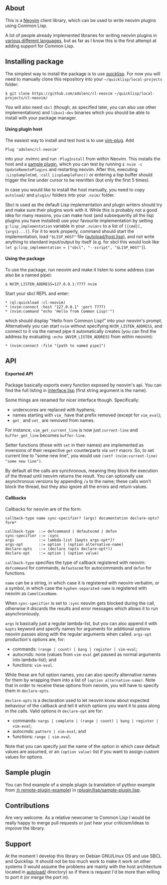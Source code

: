 ## About
This is a [Neovim](http://neovim.io/) client library, which can be used to write neovim plugins using Common Lisp.

A lot of people already implemented libraries for writing neovim plugins in [various different languages](https://github.com/neovim/neovim/wiki/Related-projects#api-clients), but as far as I know this is the first attempt at adding support for Common Lisp.

## Installing package
The simplest way to install the package is to use [quicklisp](https://www.quicklisp.org/). For now you will need to manually clone this repository into your `~/quicklisp/local-projects` folder:

    $ git clone https://github.com/adolenc/cl-neovim ~/quicklisp/local-projects/cl-neovim/

You will also need `sbcl` (though, as specified later, you can also use other implementations) and `libuv1-dev` binaries which you should be able to install with your package manager.

#### Using plugin host
The easiest way to install and test host is to use [vim-plug](https://github.com/junegunn/vim-plug). Add

    Plug 'adolenc/cl-neovim'

into your .nvimrc and run `:PlugInstall` from within Neovim. This installs the host and a [sample plugin](https://github.com/adolenc/cl-neovim/blob/master/rplugin/lisp/sample-plugin.lisp), which you can test by running `$ nvim -c UpdateRemotePlugins` and restarting neovim. After this, executing `:LispSampleCmd`, `:call LispSampleFunc()` or entering a lisp buffer should trigger the line under cursor to be rewritten (but only the first 5 times).

In case you would like to install the host manually, you need to copy `autoload/` and `plugin/` folders into your `.nvim/` folder.

Sbcl is used as the default Lisp implementation and plugin writers should try and make sure their plugins work with it. While this is probably not a good idea for many reasons, you can make host (and subsequently all the lisp plugins you have installed) use your favourite implementation by setting `g:lisp_implementation` variable in your `.nvimrc` to a list of `[{cmd}[, {args}...]]`. For it to work properly, command should start the implementation, load `"$LISP_HOST"` file ([autoload/host.lisp](https://github.com/adolenc/cl-neovim/blob/master/autoload/host.lisp)), and not write anything to standard input/output by itself (e.g. for sbcl this would look like `let g:lisp_implementation = ["sbcl", "--script", "$LISP_HOST"]`).

#### Using the package
To use the package, run neovim and make it listen to some address (can also be a named pipe):

    $ NVIM_LISTEN_ADDRESS=127.0.0.1:7777 nvim

Start your sbcl REPL and enter:

    * (ql:quickload :cl-neovim)
    * (nvim:connect :host "127.0.0.1" :port 7777)
    * (nvim:command "echo 'Hello from Common Lisp!'")

which should display "Hello from Common Lisp!" into your neovim's prompt. Alternatively you can start `nvim` without specifying `NVIM_LISTEN_ADDRESS`, and connect to it via the named pipe it automatically creates (you can find the address by evaluating `:echo $NVIM_LISTEN_ADDRESS` from within neovim):

    * (nvim:connect :file "[path to named pipe]")

## API
#### Exported API
Package basically exports every function exposed by neovim's api. You can find the full listing in [interface.lisp](https://github.com/adolenc/cl-neovim/blob/master/src/interface.lisp#L51-L167) (first string argument is the name).

Some things are renamed for nicer interface though. Specifically:
- underscores are replaced with hyphens;
- names starting with `vim_` have that prefix removed (except for `vim_eval`);
- `get_` and `set_` are removed from names.

For instance, `vim_get_current_line` is now just `current-line` and `buffer_get_line` becomes `buffer-line`.

Setter functions (those with `set` in their names) are implemented as inversions of their respective `get` counterparts via `setf` macro. So, to set current line to "some new line", you would use `(setf (nvim:current-line) "some new line")`.

By default all the calls are synchronous, meaning they block the execution of the thread until neovim returns the result. You can optionally use asynchronous versions by appending `/a` to the name; these calls won't block the thread, but they also ignore all the errors and return values.

#### Callbacks
Callbacks for neovim are of the form:
````
callback-type name sync-specifier? (args) documentation declare-opts? form*

callback-type  ::= defcommand | defautocmd | defun
sync-specifier ::= :sync
args           ::= lambda-list [&opts args-opt*]?
args-opt       ::= option | (option alternative-name)
declare-opts   ::= (declare (opts declare-opt*))
declare-opt    ::= option | (option value)
````
`callback-type` specifies the type of callback registered with neovim: `defcommand` for commands, `defautocmd` for autocommands and `defun` for functions.

`name` can be a string, in which case it is registered with neovim verbatim, or a symbol, in which case the `hyphen-separated-name` is registered with neovim as `CamelCaseName`.

When `sync-specifier` is set to `:sync` neovim gets blocked during the call, otherwise it discards the results and error messages which allows it to run asynchroniously.

`args` is basically just a regular lambda-list, but you can also append it with `&opts` keyword and specify names for arguments for additional options neovim passes along with the regular arguments when called. `args-opt` production's options are, for:
 - commands: `(range | count) | bang | register | vim-eval`;
 - autocmds: none (values from `vim-eval` get passed as normal arguments into lambda-list); and
 - functions: `vim-eval`.

While these are full option names, you can also specify alternative names for them by wrapping them into a list of `(option alternative-name)`. Note that in order to receive these options from neovim, you will have to specify them in `declare-opts`.

`declare-opts` is a declaration used to let neovim know about expected behaviour of the callback and tell it which options you want it to pass along in the calls. Valid options in `declare-opt` are for:
 - commands: `nargs | complete | (range | count) | bang | register | vim-eval`;
 - autocmds: `pattern | vim-eval`; and
 - functions: `range | vim-eval`.

<!--- copied directly from python host: neovim/plugin/decorators.py#L45-L134 -->

Note that you can specify just the name of the option in which case default values are assumed, or an `(option value)` list if you want to assign custom values for options.

## Sample plugin
You can find example of a simple plugin (a translation of python example from [:h remote-plugin-example](http://neovim.io/doc/user/remote_plugin.html#remote-plugin-example)) in [rplugin/lisp/sample-plugin.lisp](https://github.com/adolenc/cl-neovim/blob/master/rplugin/lisp/sample-plugin.lisp).

## Contributions
Are very welcome. As a relative newcomer to Common Lisp I would be really happy to merge pull requests or just hear your criticism/ideas to improve the library.

## Support
At the moment I develop this library on Debian GNU/Linux OS and use SBCL and Quicklisp. It should not be too much work to make it work on other systems (I would assume the problems are mainly with the host architecture located in [autoload/](https://github.com/adolenc/cl-neovim/blob/master/autoload/) directory) so if there is request I'd be more than willing to port it (or merge the port in).
